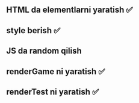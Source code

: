 ## HTML da elementlarni yaratish ✅

## style berish ✅

## JS da random qilish

## renderGame ni yaratish ✅

## renderTest ni yaratish ✅
